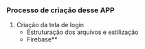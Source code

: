 ### Processo de criação desse APP

1. Criação da tela de login
    - Estruturação dos arquivos e estilização
    - Firebase**